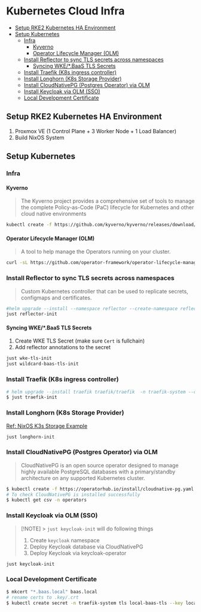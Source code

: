 <!-- markdownlint-disable MD004 MD013 -->

# Kubernetes Cloud Infra

<!-- toc -->

- [Setup RKE2 Kubernetes HA Environment](#setup-rke2-kubernetes-ha-environment)
- [Setup Kubernetes](#setup-kubernetes)
  * [Infra](#infra)
    + [Kyverno](#kyverno)
    + [Operator Lifecycle Manager (OLM)](#operator-lifecycle-manager-olm)
  * [Install Reflector to sync TLS secrets across namespaces](#install-reflector-to-sync-tls-secrets-across-namespaces)
    + [Syncing WKE/\*.BaaS TLS Secrets](#syncing-wkebaas-tls-secrets)
  * [Install Traefik (K8s ingress controller)](#install-traefik-k8s-ingress-controller)
  * [Install Longhorn (K8s Storage Provider)](#install-longhorn-k8s-storage-provider)
  * [Install CloudNativePG (Postgres Operator) via OLM](#install-cloudnativepg-postgres-operator-via-olm)
  * [Install Keycloak via OLM (SSO)](#install-keycloak-via-olm-sso)
  * [Local Development Certificate](#local-development-certificate)

<!-- tocstop -->

## Setup RKE2 Kubernetes HA Environment

1. Proxmox VE (1 Control Plane + 3 Worker Node + 1 Load Balancer)
2. Build NixOS System

## Setup Kubernetes

### Infra

#### Kyverno

> The Kyverno project provides a comprehensive set of tools to manage the complete Policy-as-Code (PaC) lifecycle for Kubernetes and other cloud native environments

```bash
kubectl create -f https://github.com/kyverno/kyverno/releases/download/v1.15.1/install.yaml
```

#### Operator Lifecycle Manager (OLM)

> A tool to help manage the Operators running on your cluster.

```bash
curl -sL https://github.com/operator-framework/operator-lifecycle-manager/releases/download/v0.32.0/install.sh | bash -s v0.32.0
```

### Install Reflector to sync TLS secrets across namespaces

> Custom Kubernetes controller that can be used to replicate secrets, configmaps and certificates.

```bash
#helm upgrade --install --namespace reflector --create-namespace reflector oci://ghcr.io/emberstack/helm-charts/reflector
just reflector-init
```

#### Syncing WKE/\*.BaaS TLS Secrets

1. Create WKE TLS Secret (make sure `Cert` is fullchain)
2. Add reflector annotations to the secret

```bash
just wke-tls-init
just wildcard-baas-tls-init
```

### Install Traefik (K8s ingress controller)

```bash
# helm upgrade --install traefik traefik/traefik  -n traefik-system --create-namespace --values ./traefik/values.yml
$ just traefik-init
```

### Install Longhorn (K8s Storage Provider)

[Ref: NixOS K3s Storage Example](https://github.com/NixOS/nixpkgs/blob/master/pkgs/applications/networking/cluster/k3s/docs/examples/STORAGE.md)

```bash
just longhorn-init
```

### Install CloudNativePG (Postgres Operator) via OLM

> CloudNativePG is an open source operator designed to manage highly available PostgreSQL databases with a primary/standby architecture on any supported Kubernetes cluster.

```bash
$ kubectl create -f https://operatorhub.io/install/cloudnative-pg.yaml
# To check CloudNativePG is installed successfully
$ kubectl get csv -n operators
```

### Install Keycloak via OLM (SSO)

> [!NOTE] > `just keycloak-init` will do following things
>
> 1. Create `keycloak` namespace
> 2. Deploy Keycloak database via CloudNativePG
> 3. Deploy Keycloak via keycloak-operator

```bash
just keycloak-init
```

### Local Development Certificate

```bash
$ mkcert "*.baas.local" baas.local
# rename certs to .key/.crt
$ kubectl create secret -n traefik-system tls local-baas-tls --key local-baas.key --cert local-baas.crt
```
